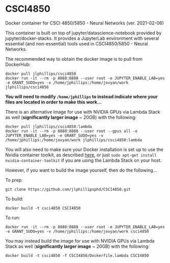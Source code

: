 # CSCI4850
Docker container for CSCI 4850/5850 - Neural Networks (ver. 2021-02-06)

This container is built on top of jupyter/datascience-notebook provided by jupyter/docker-stacks. It provides a JupyterLab environment with several essential (and non-essential) tools used in CSCI4850/5850 - Neural Networks.

The recommended way to obtain the docker image is to pull from DockerHub:
```
docker pull jlphillips/csci4850
docker run -it --rm -p 8888:8888 --user root -e JUPYTER_ENABLE_LAB=yes -e GRANT_SUDO=yes -v /home/jphillips:/home/jovyan/work jlphillips/csci4850
```

**You will need to modify `/home/jphillips` to instead indicate where your files are located in order to make this work...**

There is an alternative image for use with NVIDIA GPUs via Lambda Stack as well (**significantly larger image** ~ 20GB) with the following:
```
docker pull jlphillips/csci4850:lambda
docker run -it --rm -p 8888:8888 --user root --gpus all -e JUPYTER_ENABLE_LAB=yes -e GRANT_SUDO=yes -v /home/jphillips:/home/jovyan/work jlphillips/csci4850:lambda
```

You will also need to make sure your Docker installation is set up to use the Nvidia container toolkit, as described [here](https://docs.nvidia.com/datacenter/cloud-native/container-toolkit/install-guide.html), or just `sudo apt-get install nvidia-container-toolkit` if you are using the Lambda Stack on your host.

However, if you want to build the image yourself, then do the following...

To prep:
```
git clone https://github.com/jlphillipsphd/CSCI4850.git
```
 
To build:
```
docker build -t csci4850 CSCI4850
```

To run:
```
docker run -it --rm -p 8888:8888 --user root -e JUPYTER_ENABLE_LAB=yes -e GRANT_SUDO=yes -v /home/jphillips:/home/jovyan/work csci4850
```

You may instead build the image for use with NVIDIA GPUs via Lambda Stack as well (**significantly larger image** ~ 20GB) with the following:
```
docker build -t csci4850 -f CSCI4850/Dockerfile.lambda CSCI4850
```

